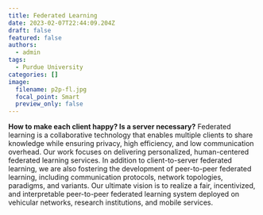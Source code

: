 ```yaml
---
title: Federated Learning
date: 2023-02-07T22:44:09.204Z
draft: false
featured: false
authors:
  - admin
tags:
  - Purdue University
categories: []
image:
  filename: p2p-fl.jpg
  focal_point: Smart
  preview_only: false
---
```

**How to make each client happy? Is a server necessary?** Federated learning is a collaborative technology that enables multiple clients to share knowledge while ensuring privacy, high efficiency, and low communication overhead. Our work focuses on delivering personalized, human-centered federated learning services. In addition to client-to-server federated learning, we are also fostering the development of peer-to-peer federated learning, including communication protocols, network topologies, paradigms, and variants. Our ultimate vision is to realize a fair, incentivized, and interpretable peer-to-peer federated learning system deployed on vehicular networks, research institutions, and mobile services.